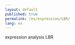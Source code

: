 ```yaml
---
layout: default
published: true
permalink: /es/expression/LBR/
lang: es
---
```


expression analysis LBR

